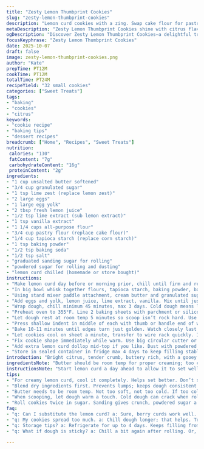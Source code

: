 ```yaml
---
title: "Zesty Lemon Thumbprint Cookies"
slug: "zesty-lemon-thumbprint-cookies"
description: "Lemon curd cookies with a zing. Swap cake flour for pastry flour and lemon extract with lime for a twist. Cornstarch replaced by tapioca starch for a chewier texture. Dry mix with flour, starch, baking powder, baking soda and salt. Cream butter with sugar and zest to coax out oils. Add eggs, citrus juice, extracts. Chill dough—flavors meld, dough firms. Roll in sanding sugar then powdered sugar. Thumbprint with spoon, fill with chilled curd. Bake till edges flush golden, tender centers. Rest briefly, nudge edges round with glass to fix wonky shapes. Store in fridge to keep curd stable. Lift flavors, textures with small tweaks and smart timing."
metaDescription: "Zesty Lemon Thumbprint Cookies shine with citrus flavors and a chewy texture. Perfect for your next gathering or afternoon snack."
ogDescription: "Discover Zesty Lemon Thumbprint Cookies—a delightful treat filled with lemon curd and infused with vibrant lime zest."
focusKeyphrase: "Zesty Lemon Thumbprint Cookies"
date: 2025-10-07
draft: false
image: zesty-lemon-thumbprint-cookies.png
author: "Kate"
prepTime: PT12M
cookTime: PT12M
totalTime: PT24M
recipeYield: "32 small cookies"
categories: ["Sweet Treats"]
tags:
- "baking"
- "cookies"
- "citrus"
keywords:
- "cookie recipe"
- "baking tips"
- "dessert recipes"
breadcrumb: ["Home", "Recipes", "Sweet Treats"]
nutrition: 
 calories: "130"
 fatContent: "7g"
 carbohydrateContent: "16g"
 proteinContent: "2g"
ingredients:
- "1 cup unsalted butter softened"
- "3/4 cup granulated sugar"
- "1 tsp lime zest (replace lemon zest)"
- "2 large eggs"
- "1 large egg yolk"
- "2 tbsp fresh lemon juice"
- "1/2 tsp lime extract (sub lemon extract)"
- "1 tsp vanilla extract"
- "1 1/4 cups all-purpose flour"
- "3/4 cup pastry flour (replace cake flour)"
- "1/4 cup tapioca starch (replace corn starch)"
- "1 tsp baking powder"
- "1/2 tsp baking soda"
- "1/2 tsp salt"
- "graduated sanding sugar for rolling"
- "powdered sugar for rolling and dusting"
- "lemon curd chilled (homemade or store bought)"
instructions:
- "Make lemon curd day before or morning prior, chill until firm and ready. Key to bright, set filling that won’t ooze out and ruin shape."
- "In big bowl whisk together flours, tapioca starch, baking powder, baking soda, salt. Set aside. Mixing dry evenly upfront prevents uneven rise and weird pockets."
- "Using stand mixer paddle attachment, cream butter and granulated sugar plus lime zest on medium speed until light, about 3-4 minutes. Scrape down sides regularly. Citrus zest rubbed into sugar releases oils, punches flavor right into base."
- "Add eggs and yolk, lemon juice, lime extract, vanilla. Mix until just combined. Gradually add dry mix to wet, folding gently. Over mixing stiffens dough; want tender bites, not dense bricks."
- "Wrap dough, chill minimum 45 minutes, max 3 days. Cold dough means less spread, more flavor, and easier shaping."
- "Preheat oven to 355°F. Line 2 baking sheets with parchment or silicone mats. Oven hotter than usual compensates for the extra chill, gives better rise."
- "Let dough rest at room temp 5 minutes so scoop isn’t rock hard. Use 1 to 1 1/2 tablespoon scoop. Roll dough balls first in sanding sugar, then powdered sugar. Double sugar coats for that crackly crisp with soft inside texture after bake."
- "Press shallow indent in middle of each with thumb or handle end of wooden spoon. Avoid pressing too deep or dough will crack. Fill each well with ~1 teaspoon chilled lemon curd."
- "Bake 10-11 minutes until edges turn just golden. Watch closely last 2 minutes; too long dries cookies. Smell to catch when butter-rich aroma pops and tiny bubbles form on surface."
- "Let cookies cool on sheet a minute, transfer to wire rack quickly. If left on hot pan, residual heat continues cooking ruining texture."
- "Fix cookie shape immediately while warm. Use big circular cutter or wide glass around cookie, give it a gentle spin to smooth uneven edges. Cookie should look round, neat. Skip this and irregular shapes set hard."
- "Add extra lemon curd dollop mid-top if you like. Dust with powdered sugar right before serving."
- "Store in sealed container in fridge max 4 days to keep filling stable and dough from softening. Take out 10 minutes before eating for best texture."
introduction: "Bright citrus, tender crumb, buttery rich, with a gooey lemon curd center. Zest rubbed into sugar, small tweaks change whole cookie profile. Pastry flour swaps out cake flour here, for light but chewy balance across bite; tapioca starch edges chewiness up from corn starch. Lime extract nudges traditional lemon curd into fresh, unexpected territory. Chilled dough firm to handle. Rolling twice in sugar keeps crackle on edges. Thumbprints press shallowly, curd jewel nestled in small dimples. Oven hotter by 5 degrees than usual since dough cold, pushes lift before butter melts away. Smell butter and sugar caramelizing, edges just golden cues pull. Storing chilled stabilizes curd, keeps neat rounds. These cookies play a balancing act between soft, crackly, chewy, tart and sweet—every step honed by kitchen trials that saved me plenty of wasted batches."
ingredientsNote: "Butter should be room temp for proper creaming; too cold won’t aerate dough, too soft makes greasy dough. Use lime zest and extract as suggested or stick to lemon if no lime handy. Swap pastry flour for cake flour for subtle chewier texture, pastry flour has slightly higher protein—better structure with delicate crumb. Tapioca starch replaces cornstarch for moisture retention and bounce; tapioca makes cookies less crumbly and gives chew, especially important with added citrus acidity. Granulated sugar with zest rubbed releases fragrant citrus oils; don’t skip—raw zest in sugar upfront is a game changer. Egg yolk adds richness and tenderness. Vanilla smooths citrus brightness but keep subtle; too much muddies flavors. Rolling dough balls in two sugars gives a crackled, sugary crust on bake—quality textural finish. Lemon curd ideally homemade; store-bought works but check for no preservatives that could alter bake quality."
instructionsNote: "Start lemon curd a day ahead to allow it to set well—too soft curd runs; too firm is hard to spoon. Whisk dry ingredients to prevent lumps; combine them all up front to avoid uneven rising or thick spots in dough. Cream butter and sugar until light colored, not melting but aerated for lift. Citrus zest rubbed into sugar first boosts flavor oils. Add eggs and extracts gradually; avoid over mixing after flour goes in. Chill dough minimum 45 minutes—very important or cookies spread thin and lose shape. A hotter oven than usual counteracts chill; butter solid temp determines spread time. Roll in sanding sugar then powdered sugar for crunchy bite without gritty feel. Use thumb or spoon end to press indentation shallow enough to hold curd but not crack dough. Bake till edges flush golden—watch closely at end; smell and subtle bubbling cues matter so much more than timer. Transfer from hot sheet in a minute to cooling rack to prevent carryover baking. Fix shapes gently with glass spin while warm prevents crispy cookie edges from solidifying unevenly. Store in fridge; lemon curd unstable at room temp."
tips:
- "For creamy lemon curd, cool it completely. Helps set better. Don’t skip chilling it. Prepping the day before makes it easier."
- "Blend dry ingredients first. Prevents lumps; keeps dough consistent. Dry mix separate means avoid overmixing flour in later steps."
- "Butter needs to be room temp. Not too soft, not too cold. If too cold, won’t aerate well. Rubber spatula for scraping sides helps."
- "When scooping, let dough warm a touch. Cold dough can crack when rolling. Letting it rest briefly means easier handling."
- "Roll cookies twice in sugar. Sanding gives crunch, powdered sugar a sweet finish. Creates nice contrast in texture while eating."
faq:
- "q: Can I substitute the lemon curd? a: Sure, berry curds work well. Lime or passionfruit for new flavor. Check thickness."
- "q: My cookies spread too much. a: Chill dough longer; that helps. Try reducing butter if consistent issues. Or keep mixing less."
- "q: Storage tips? a: Refrigerate for up to 4 days. Keeps filling from running. If warm, curd can soften. Just give time on counter."
- "q: What if dough is sticky? a: Chill a bit again after rolling. Or, add more flour gradually. A little goes a long way here."

---
```

